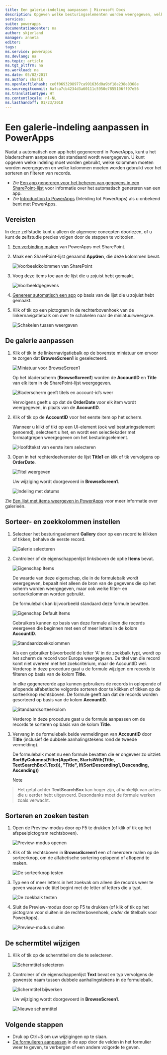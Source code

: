 ```yaml
---
title: Een galerie-indeling aanpassen | Microsoft Docs
description: Opgeven welke besturingselementen worden weergegeven, welke velden worden weergegeven in een besturingselement en welke kolommen worden gebruikt voor het sorteren en zoeken van records.
services: 
suite: powerapps
documentationcenter: na
author: skjerland
manager: anneta
editor: 
tags: 
ms.service: powerapps
ms.devlang: na
ms.topic: article
ms.tgt_pltfrm: na
ms.workload: na
ms.date: 05/02/2017
ms.author: sharik
ms.openlocfilehash: ce0f0693298977ca991636d0a9bf18e238e8368e
ms.sourcegitcommit: 6afca7cb4234d3a60111c5950e7855106ff97e56
ms.translationtype: HT
ms.contentlocale: nl-NL
ms.lasthandoff: 01/23/2018
---
```

# <a name="customize-a-gallery-layout-in-powerapps"></a>Een galerie-indeling aanpassen in PowerApps
Nadat u automatisch een app hebt gegenereerd in PowerApps, kunt u het bladerscherm aanpassen dat standaard wordt weergegeven. U kunt opgeven welke indeling moet worden gebruikt, welke kolommen moeten worden weergegeven en welke kolommen moeten worden gebruikt voor het sorteren en filteren van records.

* Zie [Een app genereren voor het beheren van gegevens in een SharePoint-lijst](app-from-sharepoint.md) voor informatie over het automatisch genereren van een app.
* Zie [Introduction to PowerApps](getting-started.md) (Inleiding tot PowerApps) als u onbekend bent met PowerApps.

## <a name="prerequisites"></a>Vereisten
In deze zelfstudie kunt u alleen de algemene concepten doorlezen, of u kunt de zelfstudie precies volgen door de stappen te voltooien.

1. [Een verbinding maken](connect-to-sharepoint.md) van PowerApps met SharePoint.
2. Maak een SharePoint-lijst genaamd **AppGen**, die deze kolommen bevat.
   
    ![Voorbeeldkolommen van SharePoint](./media/customize-layout-sharepoint/list-columns.png)
3. Voeg deze items toe aan de lijst die u zojuist hebt gemaakt.
   
    ![Voorbeeldgegevens](./media/customize-layout-sharepoint/sample-data.png)
4. [Genereer automatisch een app](app-from-sharepoint.md) op basis van de lijst die u zojuist hebt gemaakt.
5. Klik of tik op een pictogram in de rechterbovenhoek van de linkernavigatiebalk om over te schakelen naar de miniatuurweergave.
   
    ![Schakelen tussen weergaven](./media/customize-layout-sharepoint/toggle-view.png)

## <a name="customize-the-gallery"></a>De galerie aanpassen
1. Klik of tik in de linkernavigatiebalk op de bovenste miniatuur om ervoor te zorgen dat **BrowseScreen1** is geselecteerd.
   
    ![Miniatuur voor BrowseScreen1](./media/customize-layout-sharepoint/browse-thumbnail.png)
   
    Op het bladerscherm (**BrowseScreen1**) worden de **AccountID** en **Title** van elk item in de SharePoint-lijst weergegeven.
   
    ![Bladerscherm geeft titels en account-id’s weer](./media/customize-layout-sharepoint/browse-accountid.png)
   
    Vervolgens geeft u op dat de **OrderDate** voor elk item wordt weergegeven, in plaats van de **AccountID**.
2. Klik of tik op de **AccountID** voor het eerste item op het scherm.
   
    Wanneer u klikt of tikt op een UI-element (ook wel besturingselement genoemd), selecteert u het, en wordt een selectiekader met formaatgrepen weergegeven om het besturingselement.
   
    ![Hoofdtekst van eerste item selecteren](./media/customize-layout-sharepoint/select-body.png)
3. Open in het rechterdeelvenster de lijst **Title1** en klik of tik vervolgens op **OrderDate**.
   
    ![Titel weergeven](./media/customize-layout-sharepoint/bind-data.png)
   
    Uw wijziging wordt doorgevoerd in **BrowseScreen1**.
   
    ![Indeling met datums](./media/customize-layout-sharepoint/browse-dates.png)

Zie [Een lijst met items weergeven in PowerApps](add-gallery.md) voor meer informatie over galerieën.

## <a name="set-the-sort-and-search-columns"></a>Sorteer- en zoekkolommen instellen
1. Selecteer het besturingselement **Gallery** door op een record te klikken of tikken, behalve de eerste record.
   
    ![Galerie selecteren](./media/customize-layout-sharepoint/select-gallery.png)
2. Controleer of de eigenschappenlijst linksboven de optie **Items** bevat.
   
    ![Eigenschap Items](./media/customize-layout-sharepoint/items-property.png)
   
    De waarde van deze eigenschap, die in de formulebalk wordt weergegeven, bepaalt niet alleen de bron van de gegevens die op het scherm worden weergegeven, maar ook welke filter- en sorteerkolommen worden gebruikt.
   
    De formulebalk kan bijvoorbeeld standaard deze formule bevatten.
   
    ![Eigenschap Default Items](./media/customize-layout-sharepoint/default-items.png)
   
    Gebruikers kunnen op basis van deze formule alleen die records weergeven die beginnen met een of meer letters in de kolom **AccountID**.
   
    ![Standaardzoekkolommen](./media/customize-layout-sharepoint/default-search.png)
   
    Als een gebruiker bijvoorbeeld de letter 'A' in de zoekbalk typt, wordt op het scherm de record voor Europa weergegeven. De titel van die record komt niet overeen met het zoekcriterium, maar de AccountID wel. Verderop in deze procedure gaat u de formule wijzigen om records te filteren op basis van de kolom **Title**.
   
    In elke gegenereerde app kunnen gebruikers de records in oplopende of aflopende alfabetische volgorde sorteren door te klikken of tikken op de sorteerknop rechtsboven. De formule geeft aan dat de records worden gesorteerd op basis van de kolom **AccountID**.
   
    ![Standaardsorteerkolom](./media/customize-layout-sharepoint/default-sort.png)
   
    Verderop in deze procedure gaat u de formule aanpassen om de records te sorteren op basis van de kolom **Title**.
3. Vervang in de formulebalk beide vermeldingen van **AccountID** door **Title** (inclusief de dubbele aanhalingstekens rond de tweede vermelding).
   
    De formulebalk moet nu een formule bevatten die er ongeveer zo uitziet:<br>
    **SortByColumns(Filter(AppGen, StartsWith(Title, TextSearchBox1.Text)), "Title", If(SortDescending1, Descending, Ascending))**
   
    > [!NOTE]
> Het getal achter **TextSearchBox** kan hoger zijn, afhankelijk van acties die u eerder hebt uitgevoerd. Desondanks moet de formule werken zoals verwacht.

## <a name="test-sorting-and-searching"></a>Sorteren en zoeken testen
1. Open de Preview-modus door op F5 te drukken (of klik of tik op het afspeelpictogram rechtsboven).
   
    ![Preview-modus openen](./media/customize-layout-sharepoint/open-preview.png)
2. Klik of tik rechtsboven in **BrowseScreen1** een of meerdere malen op de sorteerknop, om de alfabetische sortering oplopend of aflopend te maken.
   
    ![De sorteerknop testen](./media/customize-layout-sharepoint/test-sort.png)
3. Typ een of meer letters in het zoekvak om alleen die records weer te geven waarvan de titel begint met de letter of letters die u typt.
   
    ![De zoekbalk testen](./media/customize-layout-sharepoint/test-search.png)
4. Sluit de Preview-modus door op F5 te drukken (of klik of tik op het pictogram voor sluiten in de rechterbovenhoek, *onder* de titelbalk voor PowerApps).
   
    ![Preview-modus sluiten](./media/customize-layout-sharepoint/close-preview.png)

## <a name="change-the-title-of-the-screen"></a>De schermtitel wijzigen
1. Klik of tik op de schermtitel om die te selecteren.
   
    ![Schermtitel selecteren](./media/customize-layout-sharepoint/select-screen-title.png)
2. Controleer of de eigenschappenlijst **Text** bevat en typ vervolgens de gewenste naam tussen dubbele aanhalingstekens in de formulebalk.
   
    ![Schermtitel bijwerken](./media/customize-layout-sharepoint/update-screen-title.png)
   
    Uw wijziging wordt doorgevoerd in **BrowseScreen1**.
   
    ![Nieuwe schermtitel](./media/customize-layout-sharepoint/new-screen-title.png)

## <a name="next-steps"></a>Volgende stappen
* Druk op Ctrl+S om uw wijzigingen op te slaan.
* [De formulieren aanpassen](customize-forms-sharepoint.md) in de app door de velden in het formulier weer te geven, te verbergen of een andere volgorde te geven.

